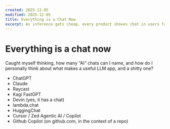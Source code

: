 ```yaml
---
created: 2025-12-05
modified: 2025-12-05
title: Everything is a Chat Now
excerpt: As inference gets cheap, every product shoves chat in users face.What makes a useful chat, though?
---
```

# Everything is a chat now

Caught myself thinking, how many “AI“ chats can I name, and how do I personally think about what makes a useful LLM app, and a shitty one?

- ChatGPT
- Claude
- Raycast
- Kagi FastGPT
- Devin (yes, it has a chat)
- lambda.chat
- HuggingChat
- Cursor / Zed Agentic AI / Copilot
- Github Copilot (on github.com, in the context of a repo)


